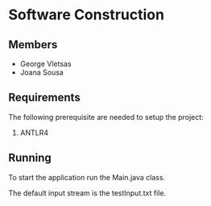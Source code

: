 # Software Construction
## Members
- George Vletsas
- Joana Sousa

## Requirements
The following prerequisite are needed to setup the project:

1. ANTLR4


## Running
To start the application run the Main.java class.

The default input stream is the testInput.txt file.
